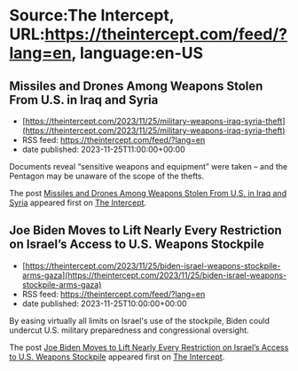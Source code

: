 # Source:The Intercept, URL:https://theintercept.com/feed/?lang=en, language:en-US

## Missiles and Drones Among Weapons Stolen From U.S. in Iraq and Syria
 - [https://theintercept.com/2023/11/25/military-weapons-iraq-syria-theft](https://theintercept.com/2023/11/25/military-weapons-iraq-syria-theft)
 - RSS feed: https://theintercept.com/feed/?lang=en
 - date published: 2023-11-25T11:00:00+00:00

<p>Documents reveal “sensitive weapons and equipment” were taken – and the Pentagon may be unaware of the scope of the thefts.</p>
<p>The post <a href="https://theintercept.com/2023/11/25/military-weapons-iraq-syria-theft/" rel="nofollow">Missiles and Drones Among Weapons Stolen From U.S. in Iraq and Syria</a> appeared first on <a href="https://theintercept.com" rel="nofollow">The Intercept</a>.</p>

## Joe Biden Moves to Lift Nearly Every Restriction on Israel’s Access to U.S. Weapons Stockpile
 - [https://theintercept.com/2023/11/25/biden-israel-weapons-stockpile-arms-gaza](https://theintercept.com/2023/11/25/biden-israel-weapons-stockpile-arms-gaza)
 - RSS feed: https://theintercept.com/feed/?lang=en
 - date published: 2023-11-25T10:00:00+00:00

<p>By easing virtually all limits on Israel's use of the stockpile, Biden could undercut U.S. military preparedness and congressional oversight.</p>
<p>The post <a href="https://theintercept.com/2023/11/25/biden-israel-weapons-stockpile-arms-gaza/" rel="nofollow">Joe Biden Moves to Lift Nearly Every Restriction on Israel’s Access to U.S. Weapons Stockpile</a> appeared first on <a href="https://theintercept.com" rel="nofollow">The Intercept</a>.</p>

